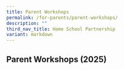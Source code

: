 ```yaml
---
title: Parent Workshops
permalink: /for-parents/parent-workshops/
description: ""
third_nav_title: Home School Partnership
variant: markdown
---
```

## Parent Workshops (2025)
